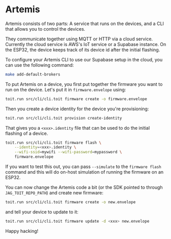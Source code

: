 # Artemis

Artemis consists of two parts:  A service that runs on the devices, and a CLI
that allows you to control the devices.

They communicate together using MQTT or HTTP via a cloud service.  Currently the
cloud service is AWS's IoT service or a Supabase instance.  On the ESP32, the 
device keeps track of its device id after the initial flashing. 

To configure your Artemis CLI to use our Supabase setup in the cloud, you can
use the following command:

``` sh
make add-default-brokers
```

To put Artemis on a device, you first put together the firmware you want to
run on the device. Let's put it in `firmware.envelope` using:

``` sh
toit.run src/cli/cli.toit firmware create -o firmware.envelope
```

Then you create a device identity for the device you're provisioning:

``` sh
toit.run src/cli/cli.toit provision create-identity
```

That gives you a `<xxx>.identity` file that can be used to do the initial flashing
of a device.

``` sh
toit.run src/cli/cli.toit firmware flash \
    --identity=<xxx>.identity \
    --wifi-ssid=mywifi --wifi-password=mypassword \
    firmware.envelope
```

If you want to test this out, you can pass `--simulate` to the `firmware flash` command
and this will do on-host simulation of running the firmware on an ESP32.

You can now change the Artemis code a bit (or the SDK pointed to through `JAG_TOIT_REPO_PATH`) and 
create new firmware:

``` sh
toit.run src/cli/cli.toit firmware create -o new.envelope
```

and tell your device to update to it:

``` sh
toit.run src/cli/cli.toit firmware update -d <xxx> new.envelope
```

Happy hacking!
